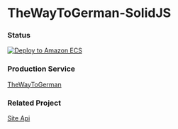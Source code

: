 # TheWayToGerman-SolidJS
### Status
[![Deploy to Amazon ECS](https://github.com/masaylighto/TheWayToGerman-SolidJS/actions/workflows/node.js.yml/badge.svg)](https://github.com/masaylighto/TheWayToGerman-SolidJS/actions/workflows/node.js.yml)
### Production Service
[TheWayToGerman](https://www.derwegzumdeutsch.land/)
### Related Project
[Site Api](https://github.com/masaylighto/TheWayToGerman-Asp.net)
